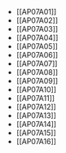 - [[AP07A01]]
- [[AP07A02]]
- [[AP07A03]]
- [[AP07A04]]
- [[AP07A05]]
- [[AP07A06]]
- [[AP07A07]]
- [[AP07A08]]
- [[AP07A09]]
- [[AP07A10]]
- [[AP07A11]]
- [[AP07A12]]
- [[AP07A13]]
- [[AP07A14]]
- [[AP07A15]]
- [[AP07A16]]